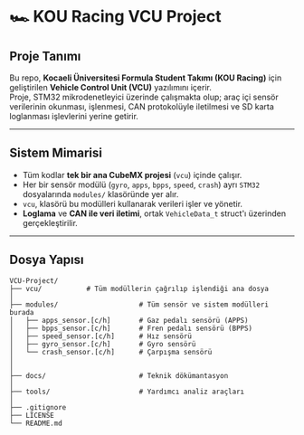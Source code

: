 # 🏎️ KOU Racing VCU Project

## Proje Tanımı

Bu repo, **Kocaeli Üniversitesi Formula Student Takımı (KOU Racing)** için geliştirilen **Vehicle Control Unit (VCU)** yazılımını içerir.  
Proje, STM32 mikrodenetleyici üzerinde çalışmakta olup; araç içi sensör verilerinin okunması, işlenmesi, CAN protokolüyle iletilmesi ve SD karta loglanması işlevlerini yerine getirir.

---

## Sistem Mimarisi

- Tüm kodlar **tek bir ana CubeMX projesi** (`vcu`) içinde çalışır.
- Her bir sensör modülü (`gyro`, `apps`, `bpps`, `speed`, `crash`) ayrı `STM32` dosyalarında `modules/` klasöründe yer alır.
- `vcu`, klasörü bu modülleri kullanarak verileri işler ve yönetir.
- **Loglama** ve **CAN ile veri iletimi**, ortak `VehicleData_t` struct'ı üzerinden gerçekleştirilir.

---

## Dosya Yapısı

```plaintext
VCU-Project/
├── vcu/           # Tüm modüllerin çağrılıp işlendiği ana dosya
│
├── modules/                    # Tüm sensör ve sistem modülleri burada
│   ├── apps_sensor.[c/h]       # Gaz pedalı sensörü (APPS)
│   ├── bpps_sensor.[c/h]       # Fren pedalı sensörü (BPPS)
│   ├── speed_sensor.[c/h]      # Hız sensörü
│   ├── gyro_sensor.[c/h]       # Gyro sensörü
│   └── crash_sensor.[c/h]      # Çarpışma sensörü
│   
│
├── docs/                       # Teknik dökümantasyon
│
├── tools/                      # Yardımcı analiz araçları
│
├── .gitignore
├── LICENSE
└── README.md                   